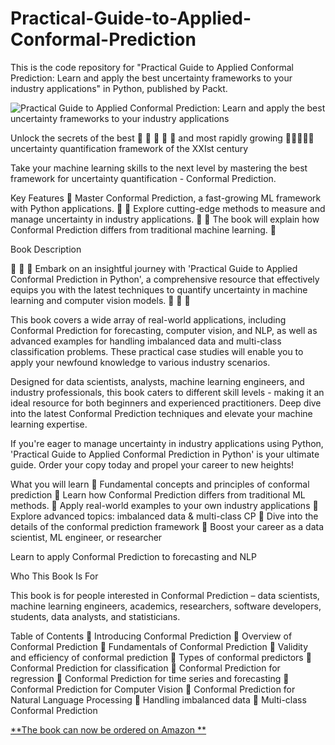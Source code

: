# Practical-Guide-to-Applied-Conformal-Prediction

This is the code repository for "Practical Guide to Applied Conformal Prediction: Learn and apply the best uncertainty frameworks to your industry applications" in Python, published by Packt.

![Practical Guide to Applied Conformal Prediction: Learn and apply the best uncertainty frameworks to your industry applications](https://github.com/PacktPublishing/Practical-Guide-to-Applied-Conformal-Prediction/blob/main/book_cover.jpg)

Unlock the secrets of the best 🌟 🌟 🌟 🌟 🌟 and most rapidly growing 🚀🚀🚀🚀🚀 uncertainty quantification framework of the XXIst century 

Take your machine learning skills to the next level by mastering the best framework for uncertainty quantification - Conformal Prediction.

Key Features
🌟 Master Conformal Prediction, a fast-growing ML framework with Python applications. 🌟 
🌟 Explore cutting-edge methods to measure and manage uncertainty in industry applications. 🌟 
🌟 The book will explain how Conformal Prediction differs from traditional machine learning. 🌟 

Book Description

🌟 🌟 🌟  Embark on an insightful journey with 'Practical Guide to Applied Conformal Prediction in Python', a comprehensive resource that effectively equips you with the latest techniques to quantify uncertainty in machine learning and computer vision models. 🌟 🌟 🌟 

This book covers a wide array of real-world applications, including Conformal Prediction for forecasting, computer vision, and NLP, as well as advanced examples for handling imbalanced data and multi-class classification problems. These practical case studies will enable you to apply your newfound knowledge to various industry scenarios.

Designed for data scientists, analysts, machine learning engineers, and industry professionals, this book caters to different skill levels - making it an ideal resource for both beginners and experienced practitioners. Deep dive into the latest Conformal Prediction techniques and elevate your machine learning expertise.

If you're eager to manage uncertainty in industry applications using Python, 'Practical Guide to Applied Conformal Prediction in Python' is your ultimate guide. Order your copy today and propel your career to new heights!

What you will learn
🌟 Fundamental concepts and principles of conformal prediction
🌟 Learn how Conformal Prediction differs from traditional ML methods.
🌟 Apply real-world examples to your own industry applications
🌟 Explore advanced topics: imbalanced data & multi-class CP
🌟 Dive into the details of the conformal prediction framework
🌟 Boost your career as a data scientist, ML engineer, or researcher

Learn to apply Conformal Prediction to forecasting and NLP

Who This Book Is For

This book is for people interested in Conformal Prediction – data scientists, machine learning engineers, academics, researchers, software developers, students, data analysts, and statisticians.

Table of Contents
🌟 Introducing Conformal Prediction
🌟 Overview of Conformal Prediction
🌟 Fundamentals of Conformal Prediction
🌟 Validity and efficiency of conformal prediction
🌟 Types of conformal predictors
🌟 Conformal Prediction for classification
🌟 Conformal Prediction for regression
🌟 Conformal Prediction for time series and forecasting
🌟 Conformal Prediction for Computer Vision
🌟 Conformal Prediction for Natural Language Processing
🌟 Handling imbalanced data
🌟 Multi-class Conformal Prediction

[**The book can now be ordered on Amazon **](https://a.co/d/fsrQkcY)

